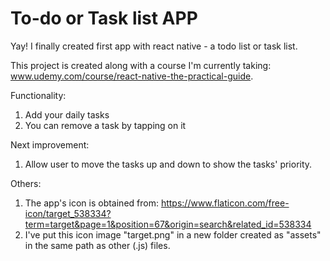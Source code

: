 # To-do or Task list APP
Yay! I finally created first app with react native - a todo list or task list.

This project is created along with a course I'm currently taking:
www.udemy.com/course/react-native-the-practical-guide.


Functionality:
1. Add your daily tasks
2. You can remove a task by tapping on it

Next improvement:
1. Allow user to move the tasks up and down to show the tasks' priority.


Others:
1. The app's icon is obtained from: https://www.flaticon.com/free-icon/target_538334?term=target&page=1&position=67&origin=search&related_id=538334
2. I've put this icon image "target.png" in a new folder created as "assets" in the same path as other (.js) files.

